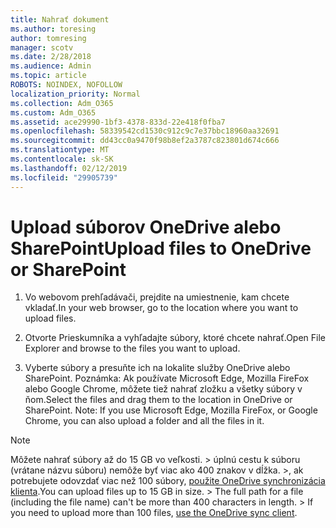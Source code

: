 ```yaml
---
title: Nahrať dokument
ms.author: toresing
author: tomresing
manager: scotv
ms.date: 2/28/2018
ms.audience: Admin
ms.topic: article
ROBOTS: NOINDEX, NOFOLLOW
localization_priority: Normal
ms.collection: Adm_O365
ms.custom: Adm_O365
ms.assetid: ace29990-1bf3-4378-833d-22e418f0fba7
ms.openlocfilehash: 58339542cd1530c912c9c7e37bbc18960aa32691
ms.sourcegitcommit: dd43cc0a9470f98b8ef2a3787c823801d674c666
ms.translationtype: MT
ms.contentlocale: sk-SK
ms.lasthandoff: 02/12/2019
ms.locfileid: "29905739"
---
```

# <a name="upload-files-to-onedrive-or-sharepoint"></a><span data-ttu-id="4ff8d-102">Upload súborov OneDrive alebo SharePoint</span><span class="sxs-lookup"><span data-stu-id="4ff8d-102">Upload files to OneDrive or SharePoint</span></span>

1. <span data-ttu-id="4ff8d-103">Vo webovom prehľadávači, prejdite na umiestnenie, kam chcete vkladať.</span><span class="sxs-lookup"><span data-stu-id="4ff8d-103">In your web browser, go to the location where you want to upload files.</span></span>
    
2. <span data-ttu-id="4ff8d-104">Otvorte Prieskumníka a vyhľadajte súbory, ktoré chcete nahrať.</span><span class="sxs-lookup"><span data-stu-id="4ff8d-104">Open File Explorer and browse to the files you want to upload.</span></span>
    
3. <span data-ttu-id="4ff8d-p101">Vyberte súbory a presuňte ich na lokalite služby OneDrive alebo SharePoint. Poznámka: Ak používate Microsoft Edge, Mozilla FireFox alebo Google Chrome, môžete tiež nahrať zložku a všetky súbory v ňom.</span><span class="sxs-lookup"><span data-stu-id="4ff8d-p101">Select the files and drag them to the location in OneDrive or SharePoint. Note: If you use Microsoft Edge, Mozilla FireFox, or Google Chrome, you can also upload a folder and all the files in it.</span></span>
    
> [!NOTE]
>  <span data-ttu-id="4ff8d-p102">Môžete nahrať súbory až do 15 GB vo veľkosti. > úplnú cestu k súboru (vrátane názvu súboru) nemôže byť viac ako 400 znakov v dĺžka. >, ak potrebujete odovzdať viac než 100 súbory, [použite OneDrive synchronizácia klienta](https://go.microsoft.com/fwlink/?linkid=866427).</span><span class="sxs-lookup"><span data-stu-id="4ff8d-p102">You can upload files up to 15 GB in size. >  The full path for a file (including the file name) can't be more than 400 characters in length. >  If you need to upload more than 100 files, [use the OneDrive sync client](https://go.microsoft.com/fwlink/?linkid=866427).</span></span> 
  


